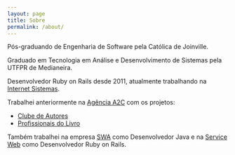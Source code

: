 ```yaml
---
layout: page
title: Sobre
permalink: /about/
---
```


Pós-graduando de Engenharia de Software pela Católica de Joinville.

Graduado em Tecnologia em Análise e Desenvolvimento de Sistemas pela UTFPR de Medianeira.

Desenvolvedor Ruby on Rails desde 2011, atualmente trabalhando na [Internet Sistemas](http://internetsistemas.com.br/).

Trabalhei anteriormente na [Agência A2C](http://www.a2c.ag) com os projetos:

  + [Clube de Autores](http://www.clubedeautores.com.br)
  + [Profissionais do Livro](http://www.profissionaisdolivro.com.br)

Também trabalhei na empresa [SWA](http://www.swa.com.br) como Desenvolvedor Java e na [Service Web](http://www.serviceweb.com.br) como Desenvolvedor Ruby on Rails.
